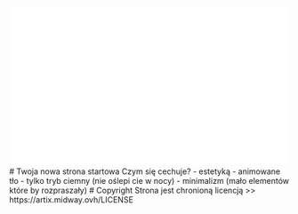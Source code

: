 <div align-items="center"><img src="ARTIX-big.png"></div>
# Twoja nowa strona startowa
Czym się cechuje?
- estetyką
- animowane tło
- tylko tryb ciemny (nie oślepi cie w nocy)
- minimalizm (mało elementów które by rozpraszały)
# Copyright
Strona jest chronioną licencją >> https://artix.midway.ovh/LICENSE
